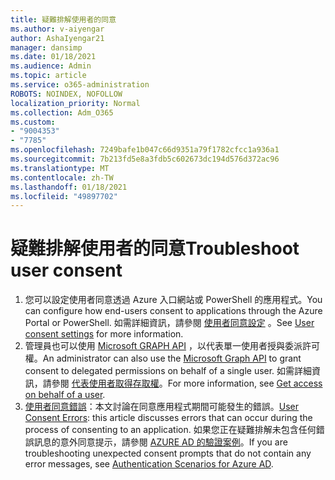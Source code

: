 ```yaml
---
title: 疑難排解使用者的同意
ms.author: v-aiyengar
author: AshaIyengar21
manager: dansimp
ms.date: 01/18/2021
ms.audience: Admin
ms.topic: article
ms.service: o365-administration
ROBOTS: NOINDEX, NOFOLLOW
localization_priority: Normal
ms.collection: Adm_O365
ms.custom:
- "9004353"
- "7785"
ms.openlocfilehash: 7249bafe1b047c66d9351a79f1782cfcc1a936a1
ms.sourcegitcommit: 7b213fd5e8a3fdb5c602673dc194d576d372ac96
ms.translationtype: MT
ms.contentlocale: zh-TW
ms.lasthandoff: 01/18/2021
ms.locfileid: "49897702"
---
```

# <a name="troubleshoot-user-consent"></a><span data-ttu-id="df582-102">疑難排解使用者的同意</span><span class="sxs-lookup"><span data-stu-id="df582-102">Troubleshoot user consent</span></span>

1. <span data-ttu-id="df582-103">您可以設定使用者同意透過 Azure 入口網站或 PowerShell 的應用程式。</span><span class="sxs-lookup"><span data-stu-id="df582-103">You can configure how end-users consent to applications through the Azure Portal or PowerShell.</span></span> <span data-ttu-id="df582-104">如需詳細資訊，請參閱 [使用者同意設定](https://docs.microsoft.com/azure/active-directory/manage-apps/configure-user-consent?tabs=azure-portal#user-consent-settings) 。</span><span class="sxs-lookup"><span data-stu-id="df582-104">See [User consent settings](https://docs.microsoft.com/azure/active-directory/manage-apps/configure-user-consent?tabs=azure-portal#user-consent-settings) for more information.</span></span>
1. <span data-ttu-id="df582-105">管理員也可以使用 [Microsoft GRAPH API](https://docs.microsoft.com/azure/active-directory/manage-apps/configure-user-consent?tabs=azure-portal#user-consent-settings) ，以代表單一使用者授與委派許可權。</span><span class="sxs-lookup"><span data-stu-id="df582-105">An administrator can also use the [Microsoft Graph API](https://docs.microsoft.com/azure/active-directory/manage-apps/configure-user-consent?tabs=azure-portal#user-consent-settings) to grant consent to delegated permissions on behalf of a single user.</span></span> <span data-ttu-id="df582-106">如需詳細資訊，請參閱 [代表使用者取得存取權](https://docs.microsoft.com/graph/auth-v2-user)。</span><span class="sxs-lookup"><span data-stu-id="df582-106">For more information, see [Get access on behalf of a user](https://docs.microsoft.com/graph/auth-v2-user).</span></span>
1. <span data-ttu-id="df582-107">[使用者同意錯誤](https://docs.microsoft.com/azure/active-directory/manage-apps/application-sign-in-unexpected-user-consent-error)：本文討論在同意應用程式期間可能發生的錯誤。</span><span class="sxs-lookup"><span data-stu-id="df582-107">[User Consent Errors](https://docs.microsoft.com/azure/active-directory/manage-apps/application-sign-in-unexpected-user-consent-error): this article discusses errors that can occur during the process of consenting to an application.</span></span> <span data-ttu-id="df582-108">如果您正在疑難排解未包含任何錯誤訊息的意外同意提示，請參閱 [AZURE AD 的驗證案例](https://docs.microsoft.com/azure/active-directory/manage-apps/application-sign-in-unexpected-user-consent-error)。</span><span class="sxs-lookup"><span data-stu-id="df582-108">If you are troubleshooting unexpected consent prompts that do not contain any error messages, see [Authentication Scenarios for Azure AD](https://docs.microsoft.com/azure/active-directory/manage-apps/application-sign-in-unexpected-user-consent-error).</span></span>